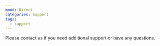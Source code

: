 ```yaml
---
mood: Direct
categories: Support
tags:
  - support
---
```

Please contact us if you need additional support or have any questions.